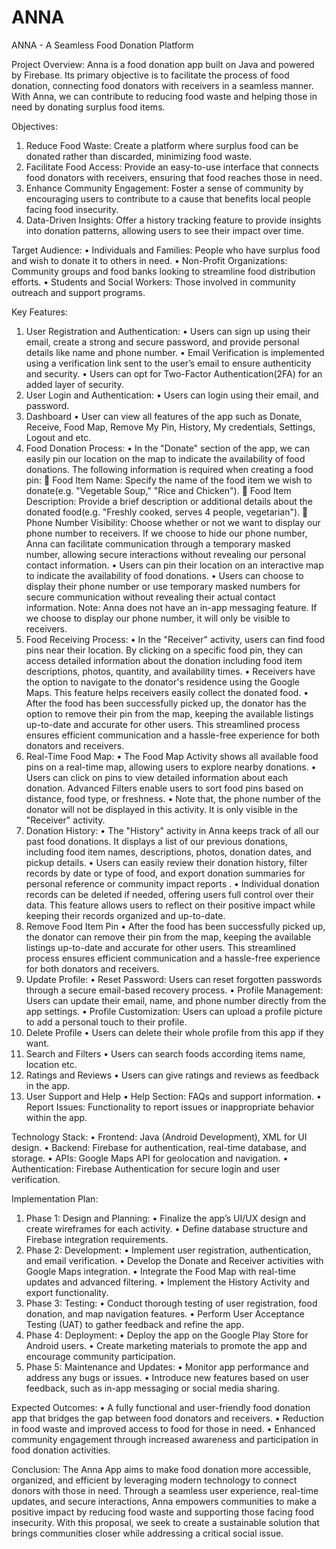 # ANNA
ANNA - A Seamless Food Donation Platform

Project Overview:
Anna is a food donation app built on Java and powered by Firebase. Its primary objective is to facilitate the process of food donation, connecting food donators with receivers in a seamless manner. With Anna, we can contribute to reducing food waste and helping those in need by donating surplus food items.

Objectives:
1.	Reduce Food Waste: Create a platform where surplus food can be donated rather than discarded, minimizing food waste.
2.	Facilitate Food Access: Provide an easy-to-use interface that connects food donators with receivers, ensuring that food reaches those in need.
3.	Enhance Community Engagement: Foster a sense of community by encouraging users to contribute to a cause that benefits local people facing food insecurity.
4.	Data-Driven Insights: Offer a history tracking feature to provide insights into donation patterns, allowing users to see their impact over time.

Target Audience:
•	Individuals and Families: People who have surplus food and wish to donate it to others in need.
•	Non-Profit Organizations: Community groups and food banks looking to streamline food distribution efforts.
•	Students and Social Workers: Those involved in community outreach and support programs.

Key Features:
1.	User Registration and Authentication:
•	Users can sign up using their email, create a strong and secure password, and provide personal details like name and phone number.
•	Email Verification is implemented using a verification link sent to the user’s email to ensure authenticity and security.
•	Users can opt for Two-Factor Authentication(2FA) for an added layer of security.
2.	User Login and Authentication:
•	Users can login using their email, and password.
3.	Dashboard
•	User can view all features of the app such as Donate, Receive, Food Map, Remove My Pin, History, My credentials, Settings, Logout and etc.
4.	Food Donation Process:
•	In the "Donate" section of the app, we can easily pin our location on the map to indicate the availability of food donations. The following information is required when creating a food pin:
	Food Item Name: Specify the name of the food item we wish to donate(e.g. "Vegetable Soup," "Rice and Chicken").
	Food Item Description: Provide a brief description or additional details about the donated food(e.g. "Freshly cooked, serves 4 people, vegetarian").
	Phone Number Visibility: Choose whether or not we want to display our phone number to receivers. If we choose to hide our phone number, Anna can facilitate communication through a temporary masked number, allowing secure interactions without revealing our personal contact information.
•	Users can pin their location on an interactive map to indicate the availability of food donations.
•	Users can choose to display their phone number or use temporary masked numbers for secure communication without revealing their actual contact information.
Note: Anna does not have an in-app messaging feature. If we choose to display our phone number, it will only be visible to receivers.
5.	Food Receiving Process:
•	In the "Receiver" activity, users can find food pins near their location. By clicking on a specific food pin, they can access detailed information about the donation including food item descriptions, photos, quantity, and availability times.
•	Receivers have the option to navigate to the donator's residence using the Google Maps. This feature helps receivers easily collect the donated food.
•	After the food has been successfully picked up, the donator has the option to remove their pin from the map, keeping the available listings up-to-date and accurate for other users. This streamlined process ensures efficient communication and a hassle-free experience for both donators and receivers.
6.	Real-Time Food Map:
•	The Food Map Activity shows all available food pins on a real-time map, allowing users to explore nearby donations.
•	Users can click on pins to view detailed information about each donation. Advanced Filters enable users to sort food pins based on distance, food type, or freshness.
•	Note that, the phone number of the donator will not be displayed in this activity. It is only visible in the "Receiver" activity.
7.	Donation History:
•	The "History" activity in Anna keeps track of all our past food donations. It displays a list of our previous donations, including food item names, descriptions, photos, donation dates, and pickup details.
•	Users can easily review their donation history, filter records by date or type of food, and export donation summaries for personal reference or community impact reports .
•	Individual donation records can be deleted if needed, offering users full control over their data. This feature allows users to reflect on their positive impact while keeping their records organized and up-to-date.
8.	Remove Food Item Pin
•	After the food has been successfully picked up, the donator can remove their pin from the map, keeping the available listings up-to-date and accurate for other users. This streamlined process ensures efficient communication and a hassle-free experience for both donators and receivers.
9.	Update Profile:
•	Reset Password: Users can reset forgotten passwords through a secure email-based recovery process.
•	Profile Management: Users can update their email, name, and phone number directly from the app settings.
•	Profile Customization: Users can upload a profile picture to add a personal touch to their profile.
10.	Delete Profile
•	Users can delete their whole profile from this app if they want.
11.	Search and Filters
•	Users can search foods according items name, location etc.
12.	Ratings and Reviews
•	Users can give ratings and reviews as feedback in the app.
13.	User Support and Help
•	Help Section: FAQs and support information.
•	Report Issues: Functionality to report issues or inappropriate behavior within the app.

Technology Stack:
•	Frontend: Java (Android Development), XML for UI design.
•	Backend: Firebase for authentication, real-time database, and storage.
•	APIs: Google Maps API for geolocation and navigation.
•	Authentication: Firebase Authentication for secure login and user verification.

Implementation Plan:
1.	Phase 1: Design and Planning:
•	Finalize the app’s UI/UX design and create wireframes for each activity.
•	Define database structure and Firebase integration requirements.
2.	Phase 2: Development:
•	Implement user registration, authentication, and email verification.
•	Develop the Donate and Receiver activities with Google Maps integration.
•	Integrate the Food Map with real-time updates and advanced filtering.
•	Implement the History Activity and export functionality.
3.	Phase 3: Testing:
•	Conduct thorough testing of user registration, food donation, and map navigation features.
•	Perform User Acceptance Testing (UAT) to gather feedback and refine the app.
4.	Phase 4: Deployment:
•	Deploy the app on the Google Play Store for Android users.
•	Create marketing materials to promote the app and encourage community participation.
5.	Phase 5: Maintenance and Updates:
•	Monitor app performance and address any bugs or issues.
•	Introduce new features based on user feedback, such as in-app messaging or social media sharing.

Expected Outcomes:
•	A fully functional and user-friendly food donation app that bridges the gap between food donators and receivers.
•	Reduction in food waste and improved access to food for those in need.
•	Enhanced community engagement through increased awareness and participation in food donation activities.

Conclusion:
The Anna App aims to make food donation more accessible, organized, and efficient by leveraging modern technology to connect donors with those in need. Through a seamless user experience, real-time updates, and secure interactions, Anna empowers communities to make a positive impact by reducing food waste and supporting those facing food insecurity. With this proposal, we seek to create a sustainable solution that brings communities closer while addressing a critical social issue.




